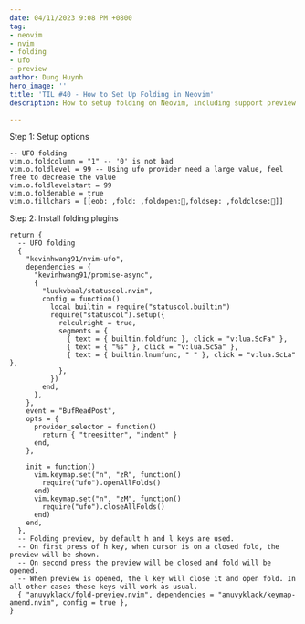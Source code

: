 ```yaml
---
date: 04/11/2023 9:08 PM +0800
tag:
- neovim
- nvim
- folding
- ufo
- preview
author: Dung Huynh
hero_image: ''
title: 'TIL #40 - How to Set Up Folding in Neovim'
description: How to setup folding on Neovim, including support preview the fold

---
```

Step 1: Setup options

    -- UFO folding
    vim.o.foldcolumn = "1" -- '0' is not bad
    vim.o.foldlevel = 99 -- Using ufo provider need a large value, feel free to decrease the value
    vim.o.foldlevelstart = 99
    vim.o.foldenable = true
    vim.o.fillchars = [[eob: ,fold: ,foldopen:,foldsep: ,foldclose:]]

Step 2: Install folding plugins

    return {
      -- UFO folding
      {
        "kevinhwang91/nvim-ufo",
        dependencies = {
          "kevinhwang91/promise-async",
          {
            "luukvbaal/statuscol.nvim",
            config = function()
              local builtin = require("statuscol.builtin")
              require("statuscol").setup({
                relculright = true,
                segments = {
                  { text = { builtin.foldfunc }, click = "v:lua.ScFa" },
                  { text = { "%s" }, click = "v:lua.ScSa" },
                  { text = { builtin.lnumfunc, " " }, click = "v:lua.ScLa" },
                },
              })
            end,
          },
        },
        event = "BufReadPost",
        opts = {
          provider_selector = function()
            return { "treesitter", "indent" }
          end,
        },
    
        init = function()
          vim.keymap.set("n", "zR", function()
            require("ufo").openAllFolds()
          end)
          vim.keymap.set("n", "zM", function()
            require("ufo").closeAllFolds()
          end)
        end,
      },
      -- Folding preview, by default h and l keys are used.
      -- On first press of h key, when cursor is on a closed fold, the preview will be shown.
      -- On second press the preview will be closed and fold will be opened.
      -- When preview is opened, the l key will close it and open fold. In all other cases these keys will work as usual.
      { "anuvyklack/fold-preview.nvim", dependencies = "anuvyklack/keymap-amend.nvim", config = true },
    }
    